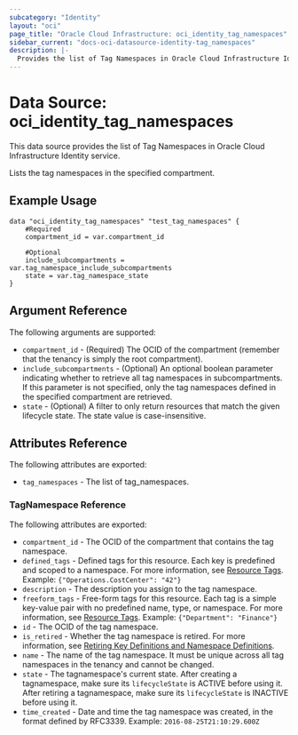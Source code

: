 ```yaml
---
subcategory: "Identity"
layout: "oci"
page_title: "Oracle Cloud Infrastructure: oci_identity_tag_namespaces"
sidebar_current: "docs-oci-datasource-identity-tag_namespaces"
description: |-
  Provides the list of Tag Namespaces in Oracle Cloud Infrastructure Identity service
---
```


# Data Source: oci_identity_tag_namespaces
This data source provides the list of Tag Namespaces in Oracle Cloud Infrastructure Identity service.

Lists the tag namespaces in the specified compartment.


## Example Usage

```hcl
data "oci_identity_tag_namespaces" "test_tag_namespaces" {
	#Required
	compartment_id = var.compartment_id

	#Optional
	include_subcompartments = var.tag_namespace_include_subcompartments
	state = var.tag_namespace_state
}
```

## Argument Reference

The following arguments are supported:

* `compartment_id` - (Required) The OCID of the compartment (remember that the tenancy is simply the root compartment). 
* `include_subcompartments` - (Optional) An optional boolean parameter indicating whether to retrieve all tag namespaces in subcompartments. If this parameter is not specified, only the tag namespaces defined in the specified compartment are retrieved. 
* `state` - (Optional) A filter to only return resources that match the given lifecycle state.  The state value is case-insensitive. 


## Attributes Reference

The following attributes are exported:

* `tag_namespaces` - The list of tag_namespaces.

### TagNamespace Reference

The following attributes are exported:

* `compartment_id` - The OCID of the compartment that contains the tag namespace.
* `defined_tags` - Defined tags for this resource. Each key is predefined and scoped to a namespace. For more information, see [Resource Tags](https://docs.cloud.oracle.com/iaas/Content/General/Concepts/resourcetags.htm). Example: `{"Operations.CostCenter": "42"}` 
* `description` - The description you assign to the tag namespace.
* `freeform_tags` - Free-form tags for this resource. Each tag is a simple key-value pair with no predefined name, type, or namespace. For more information, see [Resource Tags](https://docs.cloud.oracle.com/iaas/Content/General/Concepts/resourcetags.htm). Example: `{"Department": "Finance"}` 
* `id` - The OCID of the tag namespace.
* `is_retired` - Whether the tag namespace is retired. For more information, see [Retiring Key Definitions and Namespace Definitions](https://docs.cloud.oracle.com/iaas/Content/Identity/Concepts/taggingoverview.htm#Retiring). 
* `name` - The name of the tag namespace. It must be unique across all tag namespaces in the tenancy and cannot be changed. 
* `state` - The tagnamespace's current state. After creating a tagnamespace, make sure its `lifecycleState` is ACTIVE before using it. After retiring a tagnamespace, make sure its `lifecycleState` is INACTIVE before using it.
* `time_created` - Date and time the tag namespace was created, in the format defined by RFC3339. Example: `2016-08-25T21:10:29.600Z` 

